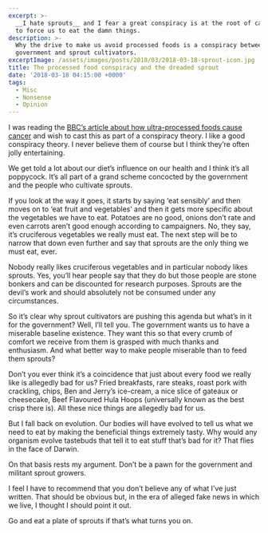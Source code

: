 ```yaml
---
excerpt: >-
  __I hate sprouts__ and I fear a great conspiracy is at the root of campaigns
  to force us to eat the damn things.
description: >-
  Why the drive to make us avoid processed foods is a conspiracy between the
  government and sprout cultivators.
excerptImage: /assets/images/posts/2018/03/2018-03-18-sprout-icon.jpg
title: The processed food conspiracy and the dreaded sprout
date: '2018-03-18 04:15:00 +0000'
tags:
  - Misc
  - Nonsense
  - Opinion
---
```

I was reading the [BBC’s article about how ultra-processed foods cause cancer](http://www.bbc.co.uk/news/health-43064290 "Read the BBC article.") and wish to cast this as part of a conspiracy theory. I like a good conspiracy theory. I never believe them of course but I think they’re often jolly entertaining.

We get told a lot about our diet’s influence on our health and I think it’s all poppycock. It’s all part of a grand scheme concocted by the government and the people who cultivate sprouts.

If you look at the way it goes, it starts by saying ‘eat sensibly’ and then moves on to ‘eat fruit and vegetables’ and then it gets more specific about the vegetables we have to eat. Potatoes are no good, onions don’t rate and even carrots aren’t good enough according to campaigners. No, they say, it’s cruciferous vegetables we really must eat. The next step will be to narrow that down even further and say that sprouts are the only thing we must eat, ever.  

Nobody really likes cruciferous vegetables and in particular nobody likes sprouts. Yes, you’ll hear people say that they do but those people are stone bonkers and can be discounted for research purposes. Sprouts are the devil’s work and should absolutely not be consumed under any circumstances.

So it’s clear why sprout cultivators are pushing this agenda but what’s in it for the government? Well, I’ll tell you. The government wants us to have a miserable baseline existence. They want this so that every crumb of comfort we receive from them is grasped with much thanks and enthusiasm. And what better way to make people miserable than to feed them sprouts? 

Don’t you ever think it’s a coincidence that just about every food we really like is allegedly bad for us? Fried breakfasts, rare steaks, roast pork with crackling, chips, Ben and Jerry’s ice-cream, a nice slice of gateaux or cheesecake, Beef Flavoured Hula Hoops (universally known as the best crisp there is). All these nice things are allegedly bad for us.

But I fall back on evolution. Our bodies will have evolved to tell us what we need to eat by making the beneficial things extremely tasty. Why would any organism evolve tastebuds that tell it to eat stuff that’s bad for it? That flies in the face of Darwin.

On that basis rests my argument. Don’t be a pawn for the government and militant sprout growers.

I feel I have to recommend that you don’t believe any of what I’ve just written. That should be obvious but, in the era of alleged fake news in which we live, I thought I should point it out.

Go and eat a plate of sprouts if that’s what turns you on.

